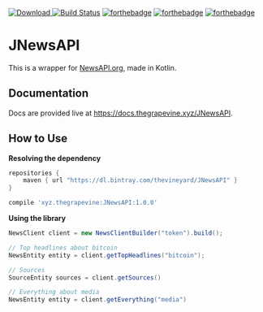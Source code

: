 [![Download](https://api.bintray.com/packages/thevineyard/JNewsAPI/JNewsAPI/images/download.svg) ](https://bintray.com/thevineyard/JNewsAPI/JNewsAPI/_latestVersion)
[![Build Status](https://travis-ci.org/The-Grape-Vine/JNewsAPI.svg?branch=master)](https://travis-ci.org/The-Grape-Vine/JNewsAPI)
[![forthebadge](https://forthebadge.com/images/badges/made-with-java.svg)](https://forthebadge.com)
[![forthebadge](https://forthebadge.com/images/badges/kinda-sfw.svg)](https://forthebadge.com)
[![forthebadge](https://forthebadge.com/images/badges/60-percent-of-the-time-works-every-time.svg)](https://forthebadge.com)
# JNewsAPI
This is a wrapper for [NewsAPI.org](https://newsapi.org/), made in Kotlin.

## Documentation
Docs are provided live at https://docs.thegrapevine.xyz/JNewsAPI.

## How to Use
**Resolving the dependency**
```groovy
repositories { 
    maven { url "https://dl.bintray.com/thevineyard/JNewsAPI" } 
}
```

```groovy
compile 'xyz.thegrapevine:JNewsAPI:1.0.0'
```

**Using the library**
```java
NewsClient client = new NewsClientBuilder("token").build();

// Top headlines about bitcoin
NewsEntity entity = client.getTopHeadlines("bitcoin");

// Sources
SourceEntity sources = client.getSources()

// Everything about media
NewsEntity entity = client.getEverything("media")
```
